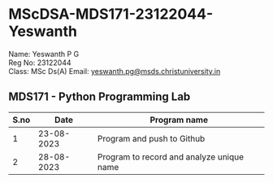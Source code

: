 # MScDSA-MDS171-23122044-Yeswanth
Name: Yeswanth P G    
Reg No: 23122044  
Class: MSc Ds(A)
Email: yeswanth.pg@msds.christuniversity.in

**MDS171 - Python Programming Lab**
---
|S.no|Date|Program name|
|----|----|------------|
|1|23-08-2023|Program and push to Github|
|2|28-08-2023|Program to record and analyze unique name|
